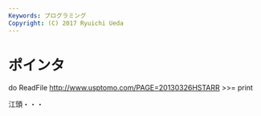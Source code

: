 ```yaml
---
Keywords: プログラミング
Copyright: (C) 2017 Ryuichi Ueda
---
```


# ポインタ
do ReadFile <a href="http://www.usptomo.com/PAGE=20130326HSTARR">http://www.usptomo.com/PAGE=20130326HSTARR</a> >>= print

江頭・・・
